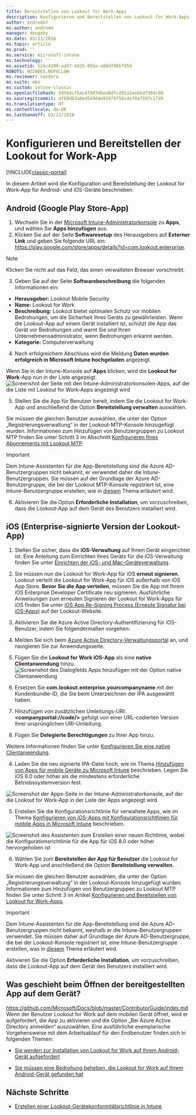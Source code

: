 ```yaml
---
title: Bereitstellen von Lookout for Work-Apps
description: Konfigurieren und Bereitstellen von Lookout for Work-Apps für Android.
author: andredm7
ms.author: andredm
manager: dougeby
ms.date: 03/21/2016
ms.topic: article
ms.prod: ''
ms.service: microsoft-intune
ms.technology: ''
ms.assetid: 524c4209-ad57-4d35-955e-a00d796bf858
ROBOTS: NOINDEX,NOFOLLOW
ms.reviewer: sandera
ms.suite: ems
ms.custom: intune-classic
ms.openlocfilehash: 5d56dcf54c4f087dbea0dfcd95a2eebbdf384c00
ms.sourcegitcommit: df60d03a0ed54964e91879f56c4ef0a7507c17d4
ms.translationtype: HT
ms.contentlocale: de-DE
ms.lasthandoff: 03/22/2018
---
```

# <a name="configure-and-deploy-lookout-for-work-app"></a>Konfigurieren und Bereitstellen der Lookout for Work-App

[!INCLUDE[classic-portal](../includes/classic-portal.md)]

In diesem Artikel wird die Konfiguration und Bereitstellung der Lookout for Work-App für Android- und iOS-Geräte beschrieben.

## <a name="android-google-play-store-app"></a>Android (Google Play Store-App)

1.  Wechseln Sie in der [Microsoft Intune-Administratorkonsole](https://manage.microsoft.com) zu **Apps**, und wählen Sie **Apps hinzufügen** aus.
2.  Klicken Sie auf der Seite **Softwaresetup** des Herausgebers auf **Externer Link** und geben Sie folgende URL ein: https://play.google.com/store/apps/details?id=com.lookout.enterprise.
  >[!NOTE]
  >Klicken Sie nicht auf das Feld, das einen verwalteten Browser vorschreibt.

3.  Geben Sie auf der Seite **Softwarebeschreibung** die folgenden Informationen ein:
  * **Herausgeber:** Lookout Mobile Security
  * **Name:**   Lookout for Work
  * **Beschreibung:** Lookout bietet optimalen Schutz vor mobilen Bedrohungen, um die Sicherheit Ihres Geräts zu gewährleisten. Wenn die Lookout-App auf einem Gerät installiert ist, schützt die App das Gerät vor Bedrohungen und warnt Sie und Ihren Unternehmensadministrator, wenn Bedrohungen erkannt werden.
  * **Kategorie:** Computerverwaltung

4. Nach erfolgreichem Abschluss wird die Meldung **Daten wurden erfolgreich in Microsoft Intune hochgeladen** angezeigt.

  Wenn Sie in der Intune-Konsole auf **Apps** klicken, wird die **Lookout for Work**-App nun in der Liste angezeigt. ![Screenshot der Seite mit den Intune-Administratorkonsolen-Apps, auf der die Liste mit Lookout for Work-Apps angezeigt wird](../media/mtp/lookout-app-listed-intune-console.png)

5. Stellen Sie die App für Benutzer bereit, indem Sie die Lookout for Work-App und anschließend die Option **Bereitstellung verwalten** auswählen.

  Sie müssen die gleichen Benutzer auswählen, die unter der Option „Registrierungsverwaltung“ in der Lookout-MTP-Konsole hinzugefügt wurden.  Informationen zum Hinzufügen von Benutzergruppen zu Lookout MTP finden Sie unter Schritt 3 im Abschnitt [Konfigurieren Ihres Abonnements mit Lookout MTP](configure-deploy-lookout-for-work-app.md).

  >[!IMPORTANT]
  > Dem Intune-Assistenten für die App-Bereitstellung sind die Azure AD-Benutzergruppen nicht bekannt, er verwendet daher die Intune-Benutzergruppen. Sie müssen auf der Grundlage der Azure AD-Benutzergruppe, die bei der Lookout MTP-Konsole registriert ist, eine Intune-Benutzergruppe erstellen, wie in [diesem](plan-your-user-and-device-groups.md) Thema erläutert wird.

6. Aktivieren Sie die Option **Erforderliche Installation**, um vorzuschreiben, dass die Lookout-App auf dem Gerät des Benutzers installiert wird.

## <a name="ios-enterprise-signed-version-of-lookout-app"></a>iOS (Enterprise-signierte Version der Lookout-App)

1. Stellen Sie sicher, dass die **iOS-Verwaltung** auf Ihrem Gerät eingerichtet ist. Eine Anleitung zum Einrichten Ihres Geräts für die iOS-Verwaltung finden Sie unter [Einrichten der iOS- und Mac-Geräteverwaltung](set-up-ios-and-mac-management-with-microsoft-intune.md).

2. Sie müssen nun die Lookout for Work-App für iOS **erneut signieren**. Lookout verteilt die Lookout for Work-App für iOS außerhalb von iOS App Store. **Bevor Sie die App verteilen**, müssen Sie die App mit Ihrem iOS Enterprise Developer Certificate neu signieren. Ausführliche Anweisungen zum erneuten Signieren der Lookout for Work-Apps für iOS finden Sie unter [iOS App Re-Signing Process (Erneute Signatur bei iOS-Apps)](https://personal.support.lookout.com/hc/articles/114094038714) auf der Lookout-Website.

3. Aktivieren Sie die Azure Active Directory-Authentifizierung für iOS-Benutzer, indem Sie folgendermaßen vorgehen:
  1.  Melden Sie sich beim [Azure Active Directory-Verwaltungsportal](https://manage.windowsazure.com) an, und navigieren Sie zur Anwendungsseite.
  2.  Fügen Sie die **Lookout for Work iOS-App** als eine **native Clientanwendung** hinzu.
  ![Screenshot des Dialogfelds Apps hinzufügen mit der Option native Clientanwendung](../media/mtp/aad-add-app.png)
  3. Ersetzen Sie **com.lookout.enterprise.yourcompanyname** mit der Kundenbundle-ID, die Sie beim Unterzeichnen der IPA ausgewählt haben.
  4.  Hinzufügen von zusätzlichen Umleitungs-URI:  **&lt;companyportal://code/>** gefolgt von einer URL-codierten Version Ihrer ursprünglichen URI-Umleitung.
  5.  Fügen Sie **Delegierte Berechtigungen** zu Ihrer App hinzu.

  Weitere Informationen finden Sie unter [Konfigurieren Sie eine native Clientanwendung](https://azure.microsoft.com/documentation/articles/app-service-mobile-how-to-configure-active-directory-authentication/#optional-configure-a-native-client-application).

4. Laden Sie die neu signierte IPA-Datei hoch, wie im Thema [Hinzufügen von Apps für mobile Geräte zu Microsoft Intune](/intune-classic/deploy-use/add-apps-for-mobile-devices-in-microsoft-intune) beschrieben. Legen Sie iOS 8.0 oder höher als die mindestens erforderliche Betriebssystemversion fest.

  ![Screenshot der Apps-Seite in der Intune-Administratorkonsole, auf der die Lookout for Work-App in der Liste der Apps angezeigt wird](../media/mtp/ios-app-uploaded-intune.png)

5. Erstellen Sie die Konfigurationsrichtlinie für verwaltete Apps, wie im Thema [Konfigurieren von iOS-Apps mit Konfigurationsrichtlinien für mobile Apps in Microsoft Intune](/intune-classic/deploy-use/configure-ios-apps-with-mobile-app-configuration-policies-in-microsoft-intune) beschrieben.

  ![Screenshot des Assistenten zum Erstellen einer neuen Richtlinie, wobei die Konfigurationsrichtlinie für die App für iOS 8.0 oder höher hervorgehoben ist](../media/mtp/ios-app-config.png)

6. Wählen Sie zum **Bereitstellen der App für Benutzer** die Lookout for Work-App und anschließend die Option **Bereitstellung verwalten**.

  Sie müssen die gleichen Benutzer auswählen, die unter der Option „Registrierungsverwaltung“ in der Lookout-Konsole hinzugefügt wurden.  Informationen zum Hinzufügen von Benutzergruppen zu Lookout MTP finden Sie unter Schritt 3 im Artikel [Konfigurieren und Bereitstellen von Lookout for Work-Apps](https://docs.microsoft.com/sccm/protect/deploy-use/configure-and-deploy-lookout-for-work-apps).

  >[!IMPORTANT]
  > Dem Intune-Assistenten für die App-Bereitstellung sind die Azure AD-Benutzergruppen nicht bekannt, weshalb er die Intune-Benutzergruppen verwendet. Sie müssen daher auf Grundlage der Azure AD-Benutzergruppe, die bei der Lookout-Konsole registriert ist, eine Intune-Benutzergruppe erstellen, was in [diesem](plan-your-user-and-device-groups.md) Thema erläutert wird.

  Aktivieren Sie die Option **Erforderliche Installation**, um vorzuschreiben, dass die Lookout-App auf dem Gerät des Benutzers installiert wird.

## <a name="what-happens-when-the-deployed-app-is-opened-on-the-device"></a>Was geschieht beim Öffnen der bereitgestellten App auf dem Gerät?
https://github.com/Microsoft/Docs/blob/master/ContributorGuide/index.md Wenn der Benutzer Lookout for Work auf dem mobilen Gerät öffnet, wird er aufgefordert, die App zu aktivieren und die Option „Bei Azure Active Directory anmelden“ auszuwählen. Eine ausführliche exemplarische Vorgehensweise mit dem Arbeitsablauf für den Endbenutzer finden sich in folgenden Themen:

* [Sie werden zur Installation von Lookout for Work auf Ihrem Android-Gerät aufgefordert](https://docs.microsoft.com/intune-user-help/you-are-prompted-to-install-lookout-for-work-android)

* [Sie müssen eine Bedrohung beheben, die Lookout for Work auf Ihrem Android-Gerät gefunden hat](https://docs.microsoft.com/intune-user-help/you-need-to-resolve-a-threat-found-by-lookout-for-work-android)

## <a name="next-steps"></a>Nächste Schritte
* [Erstellen einer Lookout-Gerätekonformitätsrichtlinie in Intune](https://docs.microsoft.com/sccm/protect/deploy-use/enable-device-threat-protection-rule-compliance-policy)
